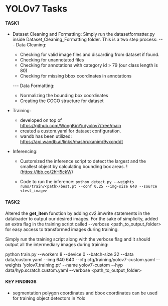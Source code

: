 # YOLOv7 Tasks
#### TASK1
- Dataset Cleaning and Formatting:
Simply run the datasetformatter.py inside Dataset_Cleaning_Formatting folder. 
This is a two step process:
--- Data Cleaning: 
    * Checking for valid image files and discarding from dataset if found.
    * Checking for unannotated files
    * Checking for annotations with category id > 79 (our class length is 80)
    * Checking for missing bbox coordinates in annotations
    
    --- Data Formatting: 
    * Normalizing the bounding box coordinates
    * Creating the COCO structure for dataset


- Training:
    - developed on top of https://github.com/WongKinYiu/yolov7/tree/main
    - created a custom.yaml for dataset configuration.
    - wandb has been utilized:
    https://api.wandb.ai/links/mashrukanim/9vxonddt

- Inferencing:

    - Customized the inference script to detect the largest and the smallest object by calculating bounding box areas.
    !(https://ibb.co/2hH5ckW)
    
    - Code to run the inference:
    ```python detect.py --weights runs/train/<path>/best.pt --conf 0.25 --img-size 640 --source <test_image>```

#### TASK2

Altered the __get_item__ function by adding cv2.imwrite statements in the dataloader to output our desired images. For the sake of simplicity, added an extra flag in the training script called --verbose <path_to_output_folder> for easy access to transformed images during training.

Simply run the training script along with the verbose flag and it should output all the intermediary images during training:

python train.py --workers 8 --device 0 --batch-size 32 --data data/custom.yaml --img 640 640 --cfg cfg/training/yolov7-custom.yaml --weights 'yolov7_training.pt' --name yolov7-custom --hyp data/hyp.scratch.custom.yaml --verbose <path_to_output_folder>

#### KEY FINDINGS
* segmentation polygon coordinates and bbox coordinates can be used for training object detectors in Yolo

